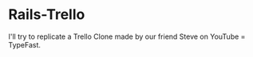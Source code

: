 # Rails-Trello
I'll try to replicate a Trello Clone made by our friend Steve on YouTube = TypeFast.

